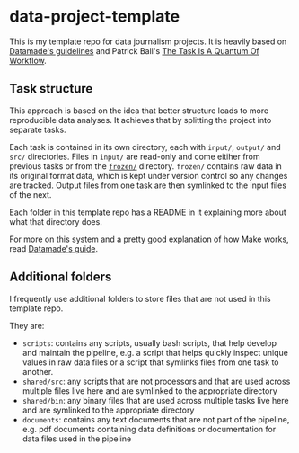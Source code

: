# data-project-template

This is my template repo for data journalism projects. It is heavily based on [Datamade's guidelines](https://github.com/datamade/data-making-guidelines) and Patrick Ball's [The Task Is A Quantum Of Workflow](https://hrdag.org/2016/06/14/the-task-is-a-quantum-of-workflow/).

## Task structure
This approach is based on the idea that better structure leads to more reproducible data analyses. It achieves that by splitting the project into separate tasks.

Each task is contained in its own directory, each with `input/`, `output/` and `src/` directories. Files in `input/` are read-only and come eitiher from previous tasks or from the [`frozen/`](/frozen) directory. `frozen/` contains raw data in its original format data, which is kept under version control so any changes are tracked. Output files from one task are then symlinked to the input files of the next.

Each folder in this template repo has a README in it explaining more about what that directory does. 

For more on this system and a pretty good explanation of how Make works, read [Datamade's guide](https://github.com/datamade/data-making-guidelines/blob/master/README.md).

## Additional folders
I frequently use additional folders to store files that are not used in this template repo. 

They are: 
- `scripts`: contains any scripts, usually bash scripts, that help develop and maintain the pipeline, e.g. a script that helps quickly inspect unique values in raw data files or a script that symlinks files from one task to another.
- `shared/src`: any scripts that are not processors and that are used across multiple files live here and are symlinked to the appropriate directory
- `shared/bin`: any binary files that are used across multiple tasks live here and are symlinked to the appropriate directory
- `documents`: contains any text documents that are not part of the pipeline, e.g. pdf documents containing data definitions or documentation for data files used in the pipeline
